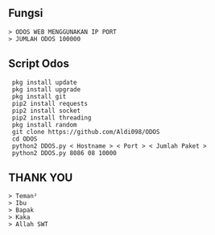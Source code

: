 ## Fungsi
````
> ODOS WEB MENGGUNAKAN IP PORT 
> JUMLAH ODOS 100000
````
## Script Odos
````
 pkg install update
 pkg install upgrade
 pkg install git
 pip2 install requests
 pip2 install socket
 pip2 install threading
 pkg install random
 git clone https://github.com/Aldi098/ODOS
 cd ODOS
 python2 DDOS.py < Hostname > < Port > < Jumlah Paket >
 python2 DDOS.py 8086 08 10000
````
## THANK YOU
````
> Teman²
> Ibu
> Bapak
> Kaka
> Allah SWT
````
